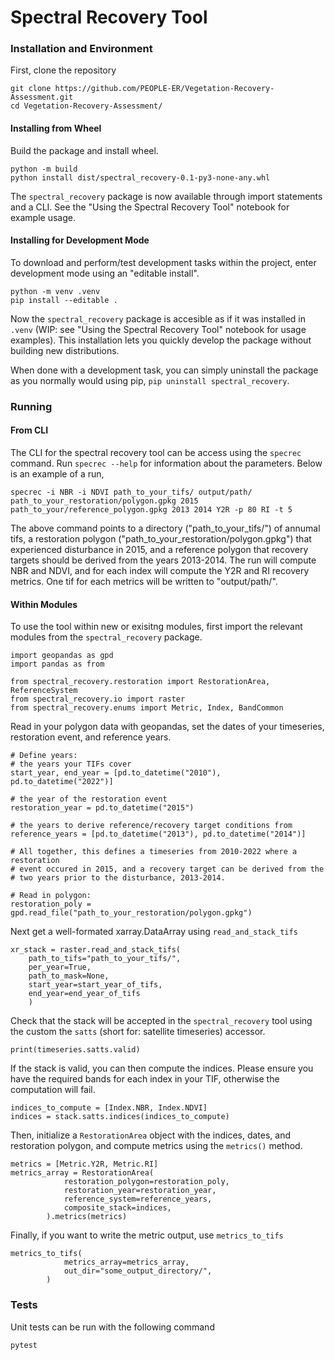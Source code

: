 # Spectral Recovery Tool 

### Installation and Environment

First, clone the repository

```{bash}
git clone https://github.com/PEOPLE-ER/Vegetation-Recovery-Assessment.git
cd Vegetation-Recovery-Assessment/
```

#### Installing from Wheel

Build the package and install wheel.

```{bash}
python -m build
python install dist/spectral_recovery-0.1-py3-none-any.whl
```
The `spectral_recovery` package is now available through import statements and a CLI. See the "Using the Spectral Recovery Tool" notebook for example usage.

#### Installing for Development Mode

To download and perform/test development tasks within the project, enter development mode using an "editable install".

```{bash}
python -m venv .venv
pip install --editable .
```

Now the `spectral_recovery` package is accesible as if it was installed in `.venv` (WIP: see "Using the Spectral Recovery Tool" notebook for usage examples). This installation lets you quickly develop the package without building new distributions. 

When done with a development task, you can simply uninstall the package as you normally would using pip, `pip uninstall spectral_recovery`.

### Running

#### From CLI

The CLI for the spectral recovery tool can be access using the `specrec` command. Run `specrec --help` for information about the parameters. Below is an example of a run,

```{bash}
specrec -i NBR -i NDVI path_to_your_tifs/ output/path/ path_to_your_restoration/polygon.gpkg 2015 path_to_your/reference_polygon.gpkg 2013 2014 Y2R -p 80 RI -t 5
```

The above command points to a directory ("path_to_your_tifs/") of annumal tifs, a restoration polygon ("path_to_your_restoration/polygon.gpkg") that experienced disturbance in 2015, and a reference polygon that recovery targets should be derived from the years 2013-2014. The run will compute NBR and NDVI, and for each index will compute the Y2R and RI recovery metrics. One tif for each metrics will be written to "output/path/".

#### Within Modules

To use the tool within new or exisitng modules, first import the relevant modules from the `spectral_recovery` package.

```{python}
import geopandas as gpd
import pandas as from

from spectral_recovery.restoration import RestorationArea, ReferenceSystem
from spectral_recovery.io import raster
from spectral_recovery.enums import Metric, Index, BandCommon
```

Read in your polygon data with geopandas, set the dates of your timeseries, restoration event, and reference years.

```{python}
# Define years:
# the years your TIFs cover
start_year, end_year = [pd.to_datetime("2010"), pd.to_datetime("2022")]

# the year of the restoration event
restoration_year = pd.to_datetime("2015")

# the years to derive reference/recovery target conditions from
reference_years = [pd.to_datetime("2013"), pd.to_datetime("2014")]

# All together, this defines a timeseries from 2010-2022 where a restoration 
# event occured in 2015, and a recovery target can be derived from the 
# two years prior to the disturbance, 2013-2014.

# Read in polygon:
restoration_poly = gpd.read_file("path_to_your_restoration/polygon.gpkg")

```
Next get a well-formated xarray.DataArray using `read_and_stack_tifs`

```{python}
xr_stack = raster.read_and_stack_tifs(
    path_to_tifs="path_to_your_tifs/",
    per_year=True,
    path_to_mask=None,
    start_year=start_year_of_tifs,
    end_year=end_year_of_tifs
    )
```

Check that the stack will be accepted in the `spectral_recovery` tool using the custom the `satts` (short for: satellite timeseries) accessor.

```{python}
print(timeseries.satts.valid)
```

If the stack is valid, you can then compute the indices. Please ensure you have the required bands for each index in your TIF, otherwise the computation will fail.

```{python}
indices_to_compute = [Index.NBR, Index.NDVI]
indices = stack.satts.indices(indices_to_compute)
```
Then, initialize a `RestorationArea` object with the indices, dates, and restoration polygon, and compute metrics using the `metrics()` method.

```{python}
metrics = [Metric.Y2R, Metric.RI]
metrics_array = RestorationArea(
            restoration_polygon=restoration_poly,
            restoration_year=restoration_year,
            reference_system=reference_years,
            composite_stack=indices,
        ).metrics(metrics)
```
Finally, if you want to write the metric output, use `metrics_to_tifs`

```{python}
metrics_to_tifs(
            metrics_array=metrics_array,
            out_dir="some_output_directory/",
        )
```
### Tests

Unit tests can be run with the following command

```{bash}
pytest

```
